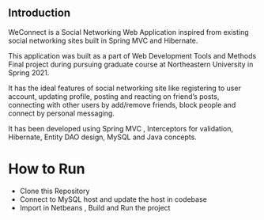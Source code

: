 ## Introduction
WeConnect is a Social Networking Web Application inspired from existing social networking sites built in Spring MVC and Hibernate. 

This application was built as a part of Web Development Tools and Methods Final project during pursuing graduate course at Northeastern University in Spring 2021.

It has the ideal features of social networking site like registering to user account, updating profile, posting  and reacting on friend’s posts, connecting with other users by add/remove friends, block people and connect by personal messaging.

It has been developed using Spring MVC , Interceptors for validation, Hibernate, Entity DAO design, MySQL and Java concepts.



# How to Run
- Clone this Repository
- Connect to MySQL host and update the host in codebase
- Import in Netbeans , Build and Run the project

